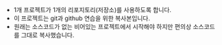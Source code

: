 + 1개 프로젝트가 1개의 리포지토리(저장소)를 사용하도록 합니다.
+ 이 프로젝트는 git과 github 연습을 위한 복사본입니다.
+ 원래는 소스코드가 없는 비어있는 프로젝트에서 시작해야 하지만 편의상 소스코드를 그대로 복사했습니다.
